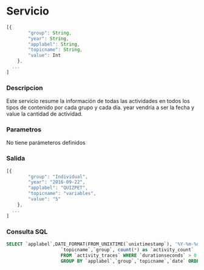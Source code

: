# Servicio

```javascript
[{
		"group": String,
		"year": String,
		"applabel": String,
		"topicname": String,
		"value": Int
	},
  ...
]
```
### Descripcion
Este servicio resume la información de todas las actividades en todos los tipos de contenido por cada grupo y cada día.
year vendría a ser la fecha y value la cantidad de actividad.
### Parametros
No tiene parámeteros definidos
### Salida

```javascript
[{
		"group": "Individual",
		"year": "2016-09-22",
		"applabel": "QUIZPET",
		"topicname": "variables",
		"value": "5"
	},
  ...
]
```

### Consulta SQL
```SQL
SELECT `applabel`,DATE_FORMAT(FROM_UNIXTIME(`unixtimestamp`), '%Y-%m-%d') AS `date`,
					`topicname`,`group`, count(*) as `activity_count`
					FROM `activity_traces` WHERE `durationseconds` > 0 
					GROUP BY `applabel`,`group`,`topicname`,`date` ORDER BY `date`,`group`;
```


